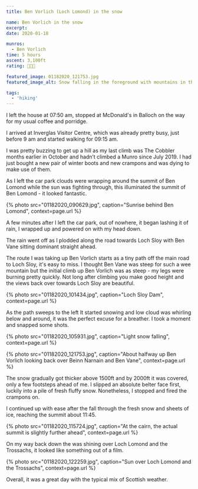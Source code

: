 ```yaml
---
title: Ben Vorlich (Loch Lomond) in the snow

name: Ben Vorlich in the snow
excerpt: 
date: 2020-01-18

munros: 
  - Ben Vorlich
time: 5 hours
ascent: 3,100ft
rating: 🥾🥾🥾

featured_image: 01182020_121753.jpg
featured_image_alt: Snow falling in the foreground with mountains in the background

tags:
  - 'hiking'
---
```


I left the house at 07:50 am, stopped at McDonald's in Balloch on the way for my usual coffee and porridge.

I arrived at Inverglas Visitor Centre, which was already pretty busy, just before 9 am and started walking for 09:15 am.

I was pretty buzzing to get up a hill as my last climb was The Cobbler months earlier in October and hadn’t climbed a Munro since July 2019. I had just bought a new pair of winter boots and new crampons and was dying to make use of them.

As I left the car park clouds were wrapping around the summit of Ben Lomond while the sun was fighting through, this illuminated the summit of Ben Lomond - it looked fantastic.

{% photo src="01182020_090629.jpg", caption="Sunrise behind Ben Lomond", context=page.url %}

A few minutes after I left the car park, out of nowhere, it began lashing it of rain, I wrapped up and powered on with my head down.

The rain went off as I plodded along the road towards Loch Sloy with Ben Vane sitting dominant straight ahead.

The route I was taking up Ben Vorlich starts as a tiny path off the main road to Loch Sloy, it's easy to miss. I thought Ben Vane was steep for such a wee mountain but the initial climb up Ben Vorlich was as steep - my legs were burning pretty quickly. Not long after climbing you make good height and the views back over towards Loch Sloy are beautiful.

{% photo src="01182020_101434.jpg", caption="Loch Sloy Dam", context=page.url %}

As the path sweeps to the left It started snowing and low cloud was whirling below and around, it was the perfect excuse for a breather. I took a moment and snapped some shots.

{% photo src="01182020_105931.jpg", caption="Light snow falling", context=page.url %}

{% photo src="01182020_121753.jpg", caption="About halfway up Ben Vorlich looking back over Beinn Narnain and Ben Vane", context=page.url %}

The snow gradually got thicker above 1500ft and by 2000ft it was covered, only a few footsteps ahead of me. I slipped an absolute belter face first, luckily into a pile of fresh fluffy snow. Nonetheless, I stopped and fired the crampons on.

I continued up with ease after the fall through the fresh snow and sheets of ice, reaching the summit about 11:45.

{% photo src="01182020_115724.jpg", caption="At the cairn, the actual summit is slightly further ahead", context=page.url %}

On my way back down the was shining over Loch Lomond and the Trossachs, it looked like something out of a film.

{% photo src="01182020_122259.jpg", caption="Sun over Loch Lomond and the Trossachs", context=page.url %}

Overall, it was a great day with the typical mix of Scottish weather.
